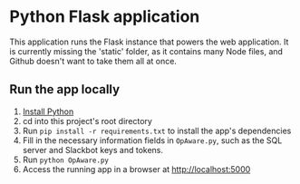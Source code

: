 # Python Flask application

This application runs the Flask instance that powers the web application.
It is currently missing the 'static' folder, as it contains many Node files, and Github doesn't want to take them all at once.

## Run the app locally

1. [Install Python][]
1. cd into this project's root directory
1. Run `pip install -r requirements.txt` to install the app's dependencies
1. Fill in the necessary information fields in `OpAware.py`, such as the SQL server and Slackbot keys and tokens.
1. Run `python OpAware.py`
1. Access the running app in a browser at <http://localhost:5000>

[Install Python]: https://www.python.org/downloads/
